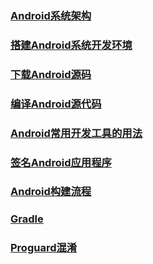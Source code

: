 ### [Android系统架构](https://github.com/ningbaoqi/AndroidBase/blob/master/README-jiagou.md)
### [搭建Android系统开发环境](https://github.com/ningbaoqi/AndroidBase/blob/master/README-dajian.md)
### [下载Android源码](https://github.com/ningbaoqi/AndroidBase/blob/master/README-download.md)
### [编译Android源代码](https://github.com/ningbaoqi/AndroidBase/blob/master/README-make.md)
### [Android常用开发工具的用法](https://github.com/ningbaoqi/AndroidBase/blob/master/README-tool.md)
### [签名Android应用程序](https://github.com/ningbaoqi/AndroidBase/blob/master/README-sign.md)
### [Android构建流程](https://github.com/ningbaoqi/AndroidBase/blob/master/README-liucheng.md)
### [Gradle](https://github.com/ningbaoqi/AndroidBase/blob/master/README-gradle.md)
### [Proguard混淆](https://github.com/ningbaoqi/AndroidBase/blob/master/README-Proguard.md)
